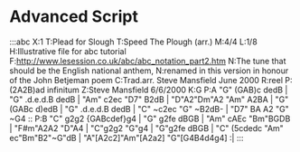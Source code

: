 ---
---

# Advanced Script

:::abc
X:1
T:Plead for Slough
T:Speed The Plough (arr.)
M:4/4
L:1/8
H:Illustrative file for abc tutorial
F:http://www.lesession.co.uk/abc/abc_notation_part2.htm
N:The tune that should be the English national anthem,
N:renamed in this version in honour of the John Betjeman poem
C:Trad.arr. Steve Mansfield June 2000
R:reel
P:(2A2B)ad infinitum
Z:Steve Mansfield 6/6/2000
K:G
P:A
"G" (GAB)c dedB | "G" .d.e.d.B dedB |
"Am" c2ec "D7" B2dB | "D"A2"Dm"A2 "Am" A2BA |
"G" (GABc d)edB | "G" .d.e.d.B dedB | "C" ~c2ec "G" ~B2dB- |
"D7" BA A2 "G" ~G4 ::
P:B
"C" g2g2 {GABcdef}g4 | "G" g2fe dBGB |
"Am" cAEc "Bm"BGDB | "F#m"A2A2 "D"A4 |
"C"g2g2 "G"g4 | "G"g2fe dBGB |
"C" (5cdedc "Am" ec"Bm"B2"~G"dB |
"A"[A2c2]"Am"[A2a2] "G"[G4B4d4g4] :|
:::